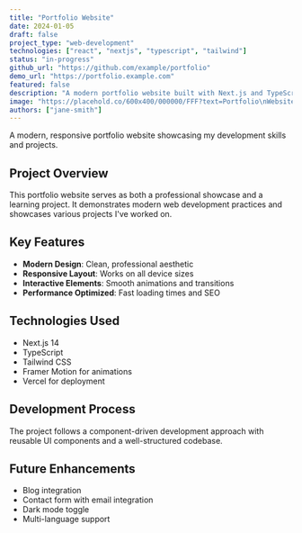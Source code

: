 ```yaml
---
title: "Portfolio Website"
date: 2024-01-05
draft: false
project_type: "web-development"
technologies: ["react", "nextjs", "typescript", "tailwind"]
status: "in-progress"
github_url: "https://github.com/example/portfolio"
demo_url: "https://portfolio.example.com"
featured: false
description: "A modern portfolio website built with Next.js and TypeScript"
image: "https://placehold.co/600x400/000000/FFF?text=Portfolio\nWebsite"
authors: ["jane-smith"]
---
```


A modern, responsive portfolio website showcasing my development skills and projects.

## Project Overview

This portfolio website serves as both a professional showcase and a learning project. It demonstrates modern web development practices and showcases various projects I've worked on.

## Key Features

- **Modern Design**: Clean, professional aesthetic
- **Responsive Layout**: Works on all device sizes
- **Interactive Elements**: Smooth animations and transitions
- **Performance Optimized**: Fast loading times and SEO

## Technologies Used

- Next.js 14
- TypeScript
- Tailwind CSS
- Framer Motion for animations
- Vercel for deployment

## Development Process

The project follows a component-driven development approach with reusable UI components and a well-structured codebase.

## Future Enhancements

- Blog integration
- Contact form with email integration
- Dark mode toggle
- Multi-language support
